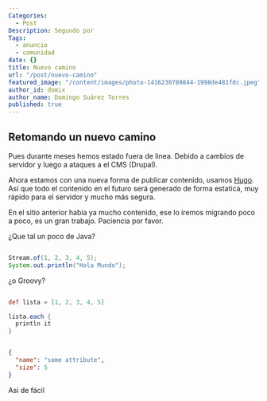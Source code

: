```yaml
---
Categories: 
  - Post
Description: Segundo por
Tags: 
  - anuncio
  - comunidad
date: {}
title: Nuevo camino
url: "/post/nuevo-camino"
featured_image: "/content/images/photo-1416230789844-1998de481fdc.jpeg"
author_id: domix
author_name: Domingo Suárez Torres
published: true
---
```




## Retomando un nuevo camino

Pues durante meses hemos estado fuera de linea. Debido a cambios de servidor y luego a ataques a el CMS (Drupal). 

Ahora estamos con una nueva forma de publicar contenido, usamos [Hugo][1]. Así que todo el contenido en el futuro será generado de forma estatica, muy rápido para el servidor y mucho más segura.

En el sitio anterior había ya mucho contenido, ese lo iremos migrando poco a poco, es un gran trabajo. Paciencia por favor.

¿Que tal un poco de Java?

```java 

Stream.of(1, 2, 3, 4, 5);
System.out.println("Hola Mundo");
```

¿o Groovy?

```groovy

def lista = [1, 2, 3, 4, 5]

lista.each {
  println it
}
```

```json

{
  "name": "some attribute",
  "size": 5
}
```


Asi de fácil


[1]: http://www.gohugo.io
